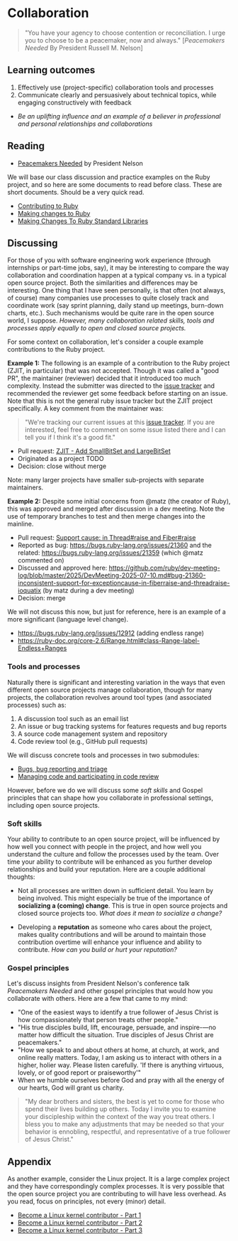 # Collaboration

> "You have your agency to choose contention or reconciliation. I urge you to choose to be a peacemaker, now and always." [*Peacemakers Needed* By President Russell M. Nelson]

## Learning outcomes

1. Effectively use (project-specific) collaboration tools and processes
3. Communicate clearly and persuasively about technical topics, while engaging constructively with feedback 

* *Be an uplifting influence and an example of a believer in professional and personal relationships and collaborations*

## Reading

* [Peacemakers Needed](https://www.churchofjesuschrist.org/study/general-conference/2023/04/47nelson?lang=eng) by President Nelson

We will base our class discussion and practice examples on the Ruby project, and so here are some documents to read before class. These are short documents. Should be a very quick read.

* [Contributing to Ruby](https://docs.ruby-lang.org/en/master/contributing/contributing_md.html)
* [Making changes to Ruby](https://docs.ruby-lang.org/en/master/contributing/making_changes_to_ruby_md.html)
* [Making Changes To Ruby Standard Libraries](https://docs.ruby-lang.org/en/master/contributing/making_changes_to_stdlibs_md.html)

## Discussing

For those of you with software engineering work experience (through internships or part-time jobs, say), it may be interesting to compare the way collaboration and coordination happen at a typical company vs. in a typical open source project. Both the similarities and differences may be interesting. One thing that I have seen personally, is that often (not always, of course) many companies use processes to quite closely track and coordinate work (say sprint planning, daily stand up meetings, burn-down charts, etc.). Such mechanisms would be quite rare in the open source world, I suppose. *However, many collaboration related skills, tools and processes apply equally to open and closed source projects.*

For some context on collaboration, let's consider a couple example contributions to the Ruby project.

**Example 1:** The following is an example of a contribution to the Ruby project (ZJIT, in particular) that was not accepted. Though it was called a "good PR", the maintainer (reviewer) decided that it introduced too much complexity. Instead the submitter was directed to the [issue tracker](https://github.com/Shopify/ruby/issues) and recommended the reviewer get some feedback before starting on an issue. Note that this is not the general ruby issue tracker but the ZJIT project specifically. A key comment from the maintainer was: 

> "We're tracking our current issues at this [issue tracker](https://github.com/Shopify/ruby/issues). If you are interested, feel free to comment on some issue listed there and I can tell you if I think it's a good fit."

* Pull request: [ZJIT - Add SmallBitSet and LargeBitSet](https://github.com/ruby/ruby/pull/14023)
* Originated as a project TODO
* Decision: close without merge

Note: many larger projects have smaller sub-projects with separate maintainers.

**Example 2:** Despite some initial concerns from @matz (the creator of Ruby), this was approved and merged after discussion in a dev meeting. Note the use of temporary branches to test and then merge changes into the mainline.

* Pull request: [Support cause: in Thread#raise and Fiber#raise](https://github.com/ruby/ruby/pull/13967)
* Reported as bug: https://bugs.ruby-lang.org/issues/21360 and the related: https://bugs.ruby-lang.org/issues/21359 (which @matz commented on)
* Discussed and approved here: https://github.com/ruby/dev-meeting-log/blob/master/2025/DevMeeting-2025-07-10.md#bug-21360-inconsistent-support-for-exceptioncause-in-fiberraise-and-threadraise-ioquatix (by matz during a dev meeting)
* Decision: merge

We will not discuss this now, but just for reference, here is an example of a more significant (language level change).

* https://bugs.ruby-lang.org/issues/12912 (adding endless range)
* https://ruby-doc.org/core-2.6/Range.html#class-Range-label-Endless+Ranges

### Tools and processes

Naturally there is significant and interesting variation in the ways that even different open source projects manage collaboration, though for many projects, the collaboration revolves around tool types (and associated processes) such as:

1. A discussion tool such as an email list
2. An issue or bug tracking systems for features requests and bug reports
3. A source code management system and repository
4. Code review tool (e.g., GitHub pull requests)

We will discuss concrete tools and processes in two submodules:

* [Bugs, bug reporting and triage](bug-reports.md)
* [Managing code and participating in code review](repositories-and-review)

However, before we do we will discuss some *soft skills* and Gospel principles that can shape how you collaborate in professional settings, including open source projects.

### Soft skills

Your ability to contribute to an open source project, will be influenced by how well you connect with people in the project, and how well you understand the culture and follow the processes used by the team. Over time your ability to contribute will be enhanced as you further develop relationships and build your reputation. Here are a couple additional thoughts:

* Not all processes are written down in sufficient detail. You learn by being involved. This might especially be true of the importance of **socializing a (coming) change**. This is true in open source projects and closed source projects too. *What does it mean to socialize a change?*

* Developing a **reputation** as someone who cares about the project, makes quality contributions and will be around to maintain those contribution overtime will enhance your influence and ability to contribute. *How can you build or hurt your reputation?*

### Gospel principles

Let's discuss insights from President Nelson's conference talk *Peacemakers Needed* and other gospel principles that would how you collaborate with others. Here are a few that came to my mind:

* "One of the easiest ways to identify a true follower of Jesus Christ is how compassionately that person treats other people."
* "His true disciples build, lift, encourage, persuade, and inspire-—no matter how difficult the situation. True disciples of Jesus Christ are peacemakers."
* "How we speak to and about others at home, at church, at work, and online really matters. Today, I am asking us to interact with others in a higher, holier way. Please listen carefully. 'If there is anything virtuous, lovely, or of good report or praiseworthy'"
* When we humble ourselves before God and pray with all the energy of our hearts, God will grant us charity.

> "My dear brothers and sisters, the best is yet to come for those who spend their lives building up others. Today I invite you to examine your discipleship within the context of the way you treat others. I bless you to make any adjustments that may be needed so that your behavior is ennobling, respectful, and representative of a true follower of Jesus Christ."

## Appendix 

As another example, consider the Linux project. It is a large complex project and they have correspondingly complex processes. It is very possible that the open source project you are contributing to will have less overhead. As you read, focus on principles, not every (minor) detail.

* [Become a Linux kernel contributor - Part 1](https://hackerbikepacker.com/kernel-contributor-1)
* [Become a Linux kernel contributor - Part 2](https://hackerbikepacker.com/kernel-contributor-2)
* [Become a Linux kernel contributor - Part 3](https://hackerbikepacker.com/kernel-contributor-3)